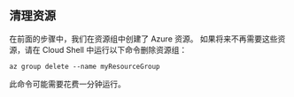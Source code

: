## <a name="clean-up-resources"></a>清理资源

在前面的步骤中，我们在资源组中创建了 Azure 资源。 如果将来不再需要这些资源，请在 Cloud Shell 中运行以下命令删除资源组：

```azurecli-interactive
az group delete --name myResourceGroup
```

此命令可能需要花费一分钟运行。
